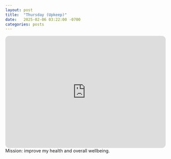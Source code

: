 ```yaml
---
layout: post
title:  "Thursday (Upkeep)"
date:   2025-02-06 03:22:00 -0700
categories: posts
---
```

<iframe style="border-radius:12px" src="https://open.spotify.com/embed/playlist/3dhKUOn8m0W4b41e5FsvtO?utm_source=generator" width="100%" height="352" frameBorder="0" allowfullscreen="" allow="autoplay; clipboard-write; encrypted-media; fullscreen; picture-in-picture" loading="lazy"></iframe>
Mission: improve my health and overall wellbeing.
